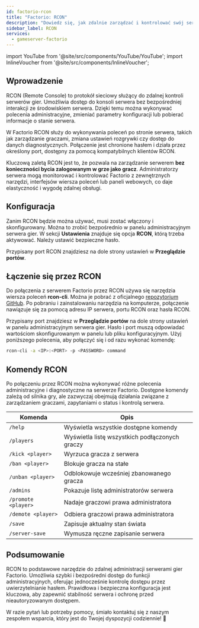 ```yaml
---
id: factorio-rcon
title: "Factorio: RCON"
description: "Dowiedz się, jak zdalnie zarządzać i kontrolować swój serwer gier Factorio, aby efektywnie administrować i dostosowywać rozgrywkę → Sprawdź teraz"
sidebar_label: RCON
services:
  - gameserver-factorio
---
```


import YouTube from '@site/src/components/YouTube/YouTube';
import InlineVoucher from '@site/src/components/InlineVoucher';

## Wprowadzenie

RCON (Remote Console) to protokół sieciowy służący do zdalnej kontroli serwerów gier. Umożliwia dostęp do konsoli serwera bez bezpośredniej interakcji ze środowiskiem serwera. Dzięki temu można wykonywać polecenia administracyjne, zmieniać parametry konfiguracji lub pobierać informacje o stanie serwera.

W Factorio RCON służy do wykonywania poleceń po stronie serwera, takich jak zarządzanie graczami, zmiana ustawień rozgrywki czy dostęp do danych diagnostycznych. Połączenie jest chronione hasłem i działa przez określony port, dostępny za pomocą kompatybilnych klientów RCON.

Kluczową zaletą RCON jest to, że pozwala na zarządzanie serwerem **bez konieczności bycia zalogowanym w grze jako gracz**. Administratorzy serwera mogą monitorować i kontrolować Factorio z zewnętrznych narzędzi, interfejsów wiersza poleceń lub paneli webowych, co daje elastyczność i wygodę zdalnej obsługi.

<InlineVoucher />

## Konfiguracja

Zanim RCON będzie można używać, musi zostać włączony i skonfigurowany. Można to zrobić bezpośrednio w panelu administracyjnym serwera gier. W sekcji **Ustawienia** znajduje się opcja **RCON**, którą trzeba aktywować. Należy ustawić bezpieczne hasło.

Przypisany port RCON znajdziesz na dole strony ustawień w **Przeglądzie portów**.



## Łączenie się przez RCON

Do połączenia z serwerem Factorio przez RCON używa się narzędzia wiersza poleceń **rcon-cli**. Można je pobrać z oficjalnego [repozytorium GitHub](https://github.com/gorcon/rcon-cli). Po pobraniu i zainstalowaniu narzędzia na komputerze, połączenie nawiązuje się za pomocą adresu IP serwera, portu RCON oraz hasła RCON.

Przypisany port znajdziesz w **Przeglądzie portów** na dole strony ustawień w panelu administracyjnym serwera gier. Hasło i port muszą odpowiadać wartościom skonfigurowanym w panelu lub pliku konfiguracyjnym. Użyj poniższego polecenia, aby połączyć się i od razu wykonać komendę:

```bash
rcon-cli -a <IP>:<PORT> -p <PASSWORD> command
```



## Komendy RCON

Po połączeniu przez RCON można wykonywać różne polecenia administracyjne i diagnostyczne na serwerze Factorio. Dostępne komendy zależą od silnika gry, ale zazwyczaj obejmują działania związane z zarządzaniem graczami, zapytaniami o status i kontrolą serwera.

| Komenda                         | Opis                                                   |
|--------------------------------|--------------------------------------------------------|
| `/help`                        | Wyświetla wszystkie dostępne komendy                   |
| `/players`                     | Wyświetla listę wszystkich podłączonych graczy        |
| `/kick <player>`               | Wyrzuca gracza z serwera                                |
| `/ban <player>`                | Blokuje gracza na stałe                                 |
| `/unban <player>`              | Odblokowuje wcześniej zbanowanego gracza               |
| `/admins`                      | Pokazuje listę administratorów serwera                  |
| `/promote <player>`            | Nadaje graczowi prawa administratora                    |
| `/demote <player>`             | Odbiera graczowi prawa administratora                   |
| `/save`                        | Zapisuje aktualny stan świata                            |
| `/server-save`                 | Wymusza ręczne zapisanie serwera                         |



## Podsumowanie

RCON to podstawowe narzędzie do zdalnej administracji serwerami gier Factorio. Umożliwia szybki i bezpośredni dostęp do funkcji administracyjnych, oferując jednocześnie kontrolę dostępu przez uwierzytelnianie hasłem. Prawidłowa i bezpieczna konfiguracja jest kluczowa, aby zapewnić stabilność serwera i ochronę przed nieautoryzowanym dostępem.

W razie pytań lub potrzeby pomocy, śmiało kontaktuj się z naszym zespołem wsparcia, który jest do Twojej dyspozycji codziennie! 🙂

<InlineVoucher />